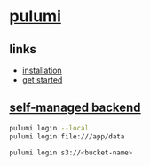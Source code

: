 # [pulumi](https://www.pulumi.com/)

## links
* [installation](https://www.pulumi.com/docs/get-started/install/)
* [get started](https://www.pulumi.com/docs/get-started/)

## [self-managed backend](https://www.pulumi.com/docs/intro/concepts/state/#using-a-self-managed-backend)
```sh
pulumi login --local
pulumi login file:///app/data

pulumi login s3://<bucket-name>
```

